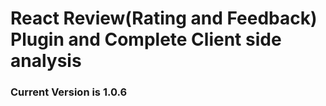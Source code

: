 # React Review(Rating and Feedback) Plugin and Complete Client side analysis

### Current Version is 1.0.6
